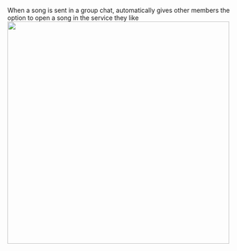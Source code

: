 When a song is sent in a group chat, automatically gives other members the option to open a song in the service they like
<img src="https://github.com/JustTheCoolest/SongLink-DiscordBot/assets/74148176/0c74a4e4-4dfd-4806-957b-6a19e8637d36" height = 500>
